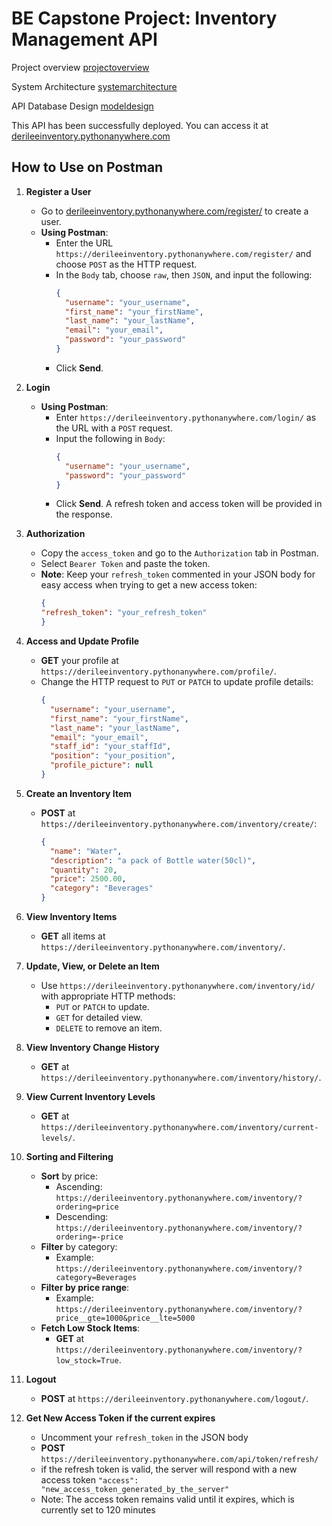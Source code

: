 # BE Capstone Project: Inventory Management API

Project overview [projectoverview](https://docs.google.com/document/d/1Y5hHwtOigUp6WtNfdKdv6OSNRjg0PD_CDTdS6dH32wo/edit?usp=sharing)

System Architecture [systemarchitecture](https://docs.google.com/presentation/d/1WVV4KCBadyCuSuwgqXPougI4gQFzfRDxsG1-YGM3weg/edit?usp=sharing)

API Database Design [modeldesign](https://docs.google.com/presentation/d/1PyI_o8pEeeyUAOhczz6SH_-tSPVoxQxXfcqA9VHSQwA/edit?usp=sharing)

This API has been successfully deployed. You can access it at [derileeinventory.pythonanywhere.com](https://derileeinventory.pythonanywhere.com)



## How to Use on Postman

1. **Register a User**
   - Go to [derileeinventory.pythonanywhere.com/register/](https://derileeinventory.pythonanywhere.com/register/) to create a user.
   - **Using Postman**: 
     - Enter the URL `https://derileeinventory.pythonanywhere.com/register/` and choose `POST` as the HTTP request.
     - In the `Body` tab, choose `raw`, then `JSON`, and input the following:
       ```json
       {
         "username": "your_username",
         "first_name": "your_firstName",
         "last_name": "your_lastName",
         "email": "your_email",
         "password": "your_password"
       }
       ```
     - Click **Send**.

2. **Login**
   - **Using Postman**:
     - Enter `https://derileeinventory.pythonanywhere.com/login/` as the URL with a `POST` request.
     - Input the following in `Body`:
       ```json
       {
         "username": "your_username",
         "password": "your_password"
       }
       ```
     - Click **Send**. A refresh token and access token will be provided in the response.

3. **Authorization**
   - Copy the `access_token` and go to the `Authorization` tab in Postman.
   - Select `Bearer Token` and paste the token.
   - **Note**: Keep your `refresh_token` commented in your JSON body for easy access when trying to get a new access token:
     ```json
     {  
     "refresh_token": "your_refresh_token"
     } 
     ```

4. **Access and Update Profile**
   - **GET** your profile at `https://derileeinventory.pythonanywhere.com/profile/`.
   - Change the HTTP request to `PUT` or `PATCH` to update profile details:
     ```json
     {
       "username": "your_username",
       "first_name": "your_firstName",
       "last_name": "your_lastName",
       "email": "your_email",
       "staff_id": "your_staffId",
       "position": "your_position",
       "profile_picture": null
     }
     ```

5. **Create an Inventory Item**
   - **POST** at `https://derileeinventory.pythonanywhere.com/inventory/create/`:
     ```json
     {
       "name": "Water",
       "description": "a pack of Bottle water(50cl)",
       "quantity": 20,
       "price": 2500.00,
       "category": "Beverages"
     }
     ```

6. **View Inventory Items**
   - **GET** all items at `https://derileeinventory.pythonanywhere.com/inventory/`.

7. **Update, View, or Delete an Item**
   - Use `https://derileeinventory.pythonanywhere.com/inventory/id/` with appropriate HTTP methods:
     - `PUT` or `PATCH` to update.
     - `GET` for detailed view.
     - `DELETE` to remove an item.

8. **View Inventory Change History**
   - **GET** at `https://derileeinventory.pythonanywhere.com/inventory/history/`.

9. **View Current Inventory Levels**
   - **GET** at `https://derileeinventory.pythonanywhere.com/inventory/current-levels/`.

10. **Sorting and Filtering**
    - **Sort** by price: 
      - Ascending: `https://derileeinventory.pythonanywhere.com/inventory/?ordering=price`
      - Descending: `https://derileeinventory.pythonanywhere.com/inventory/?ordering=-price`
    - **Filter** by category: 
      - Example: `https://derileeinventory.pythonanywhere.com/inventory/?category=Beverages`
    - **Filter by price range**: 
      - Example: `https://derileeinventory.pythonanywhere.com/inventory/?price__gte=1000&price__lte=5000`
    - **Fetch Low Stock Items**: 
      - **GET** at `https://derileeinventory.pythonanywhere.com/inventory/?low_stock=True`.

11. **Logout**
    -  **POST** at `https://derileeinventory.pythonanywhere.com/logout/`.
  
12. **Get New Access Token if the current expires**
    - Uncomment your `refresh_token` in the JSON body
    - **POST** `https://derileeinventory.pythonanywhere.com/api/token/refresh/`
    - if the refresh token is valid, the server will respond with a new access token `"access": "new_access_token_generated_by_the_server"`
    - Note: The access token remains valid until it expires, which is currently set to 120 minutes
